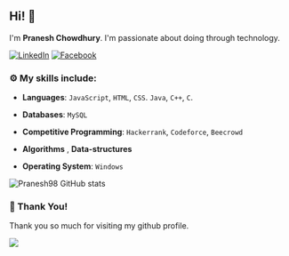 
## Hi! :wave:

I'm **Pranesh Chowdhury**. I'm passionate about doing through technology. 

 [![LinkedIn](https://img.shields.io/static/v1.svg?label=LinkedIn&message=@PraneshChowdhury&logo=linkedin&style=flat&color=blue)](https://www.linkedin.com/in/praneshchowdhury/)
 [![Facebook](https://img.shields.io/static/v1.svg?label=facebook&message=@PraneshChowdhury&logo=facebook&style=flat&color=blue)](https://www.facebook.com/Pranesh01/)


### :gear: My skills include:

- **Languages**: `JavaScript`, `HTML`, `CSS`. `Java`, `C++`, `C`.

- **Databases**: `MySQL`

- **Competitive Programming**: `Hackerrank`, `Codeforce`, `Beecrowd`
    
- **Algorithms** , **Data-structures**

- **Operating System**: `Windows`

![Pranesh98 GitHub stats](https://github-readme-stats.vercel.app/api?username=Pranesh98&theme=dark&show_icons=true)


### :hugs: Thank You!

Thank you so much for visiting my github profile.

![](https://komarev.com/ghpvc/?username=Pranesh98)
